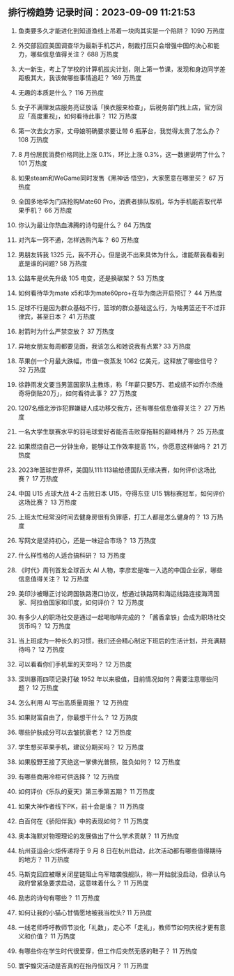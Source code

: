 
## 排行榜趋势 记录时间：2023-09-09 11:21:53
  
  1. 鱼类要多久才能进化到知道渔线上吊着一块肉其实是一个陷阱？ 1090 万热度
    
  2. 外交部回应美国调查华为最新手机芯片，制裁打压只会增强中国的决心和能力，哪些信息值得关注？ 688 万热度
    
  3. 大一新生，考上了学校的计算机拔尖计划，刚上第一节课，发现和身边同学差距极其大，我该做哪些事情追赶？ 169 万热度
    
  4. 无趣的本质是什么？ 116 万热度
    
  5. 女子不满理发店服务亮证放话「换衣服来检查」，后税务部门找上店，官方回应「高度重视」，如何看待此事？ 112 万热度
    
  6. 第一次去女方家，丈母娘明确要求要让带 6 瓶茅台，我觉得太贵了怎么办？ 108 万热度
    
  7. 8 月份居民消费价格同比上涨 0.1%，环比上涨 0.3%，这一数据说明了什么？ 101 万热度
    
  8. 如果steam和WeGame同时发售《黑神话·悟空》，大家愿意在哪里买？ 67 万热度
    
  9. 全国多地华为门店抢购Mate60 Pro，消费者排队取机，华为手机能否取代苹果手机？ 66 万热度
    
  10. 你认为最让你热血沸腾的诗句是什么？ 64 万热度
    
  11. 对汽车一窍不通，怎样选购汽车？ 60 万热度
    
  12. 男朋友转我 1325 元，我不开心，但是说不出来具体为什么，谁能帮我看看到底是谁的问题? 58 万热度
    
  13. 公路车是优先升级 105 电变，还是换碳架？ 53 万热度
    
  14. 如何看待华为mate x5和华为mate60pro+在华为商店开启预订？ 44 万热度
    
  15. 足球不行是因为群众基础不行，篮球的群众基础这么行，为啥男篮还干不过菲律宾，甚至日本？ 41 万热度
    
  16. 射箭时为什么严禁空放？ 37 万热度
    
  17. 异地女朋友每周都要见面，我该怎么和她说我有点累? 33 万热度
    
  18. 苹果创一个月最大跌幅，市值一夜蒸发 1062 亿美元，这释放了哪些信号？ 32 万热度
    
  19. 徐静雨发文要当男篮国家队主教练，称「年薪只要5万、若成绩不如乔尔杰维奇将倒贴20万」，如何看待此事？ 27 万热度
    
  20. 1207名缅北涉诈犯罪嫌疑人成功移交我方，还有哪些信息值得关注？ 27 万热度
    
  21. 一名大学生联赛水平的羽毛球爱好者能否击败穿拖鞋的巅峰林丹？ 25 万热度
    
  22. 如果燃烧自己一分钟生命，能够让工作效率提高 1%，你愿意这样做吗？ 21 万热度
    
  23. 2023年篮球世界杯，美国队111:113输给德国队无缘决赛，如何评价这场比赛？ 17 万热度
    
  24. 中国 U15 点球大战 4-2 击败日本 U15，夺得东亚 U15 锦标赛冠军，如何评价这场比赛？ 13 万热度
    
  25. 上班太忙经常没时间去健身房很有负罪感，打工人都是怎么健身的？ 13 万热度
    
  26. 写网文是坚持初心，还是一味迎合市场？ 13 万热度
    
  27. 什么样性格的人适合搞科研？ 13 万热度
    
  28. 《时代》周刊首发全球百大 AI 人物，李彦宏是唯一入选的中国企业家，哪些信息值得关注？ 12 万热度
    
  29. 美印沙被曝正讨论跨国铁路港口协议，想通过铁路网和海运线路连接海湾国家、阿拉伯国家和印度，如何评价？ 12 万热度
    
  30. 有多少人的职场社交是通过一起喝咖啡完成的？「酱香拿铁」会成为职场社交货币吗？ 12 万热度
    
  31. 当上班成为一种长久的习惯，我们还会精心制定下班后的生活计划，并充满期待吗？ 12 万热度
    
  32. 可以看看你们手机里的天空吗？ 12 万热度
    
  33. 深圳暴雨四项记录打破 1952 年以来极值，目前情况如何？需要注意哪些问题？ 12 万热度
    
  34. 怎么利用 AI 写出高质量周报？ 12 万热度
    
  35. 如果财富自由了，你最想干什么？ 12 万热度
    
  36. 哪些护肤成分可以去皱抗衰老？ 12 万热度
    
  37. 学生想买苹果手机，建议分期买吗？ 12 万热度
    
  38. 如果殷野王接了灭绝这一掌佛光普照，胜负如何？ 12 万热度
    
  39. 有哪些商用冷柜可供选择？ 12 万热度
    
  40. 如何评价《乐队的夏天》第三季第五期？ 11 万热度
    
  41. 如果大神作者线下PK，前十会是谁？ 11 万热度
    
  42. 白百何在《骄阳伴我》中的表现如何？ 11 万热度
    
  43. 奥本海默对物理理论的发展做出了什么学术贡献？ 11 万热度
    
  44. 杭州亚运会火炬传递将于 9 月 8 日在杭州启动，此次活动都有哪些值得期待的地方？ 11 万热度
    
  45. 马斯克回应被曝关闭星链阻止乌军暗袭俄舰队，称一开始就没启动，但承认乌政府曾紧急要求启动，这意味着什么？ 11 万热度
    
  46. 励志的诗句有哪些？ 11 万热度
    
  47. 如何让我的小猫心甘情愿地被我当枕头? 11 万热度
    
  48. 一线老师呼吁教师节淡化「礼数」，走心不「走礼」，教师节如何庆祝才更有意义和价值？ 11 万热度
    
  49. 有哪些你在学生时代很爱穿，但工作后突然无感的鞋子？ 11 万热度
    
  50. 寰宇蝗灾活动是否真的在抬丹恒饮月？ 11 万热度
    